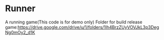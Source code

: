 # Runner
 A running game(This code is for demo only)
 Folder for build release game:https://drive.google.com/drive/u/1/folders/1lh4BrzZUyVOVJkL3p3DegNg0mOy2_d1K
